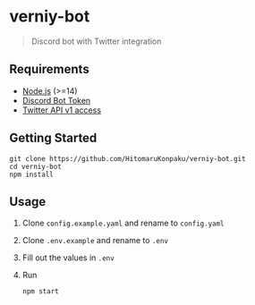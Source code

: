 # verniy-bot

> Discord bot with Twitter integration

## Requirements

- [Node.js](https://nodejs.org) (>=14)
- [Discord Bot Token](https://discordjs.guide/preparations/setting-up-a-bot-application.html#creating-your-bot)
- [Twitter API v1 access](https://developer.twitter.com/en/docs/twitter-api/v1)

## Getting Started

```
git clone https://github.com/HitomaruKonpaku/verniy-bot.git
cd verniy-bot
npm install
```

## Usage

1. Clone `config.example.yaml` and rename to `config.yaml`
1. Clone `.env.example` and rename to `.env`
1. Fill out the values in `.env`
1. Run

    ```
    npm start
    ```
